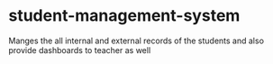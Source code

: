 # student-management-system
Manges the all internal and external records of the students and also provide dashboards to teacher as well
